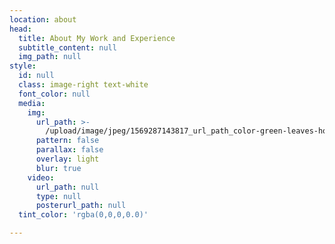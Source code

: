 ```yaml
---
location: about
head:
  title: About My Work and Experience
  subtitle_content: null
  img_path: null
style:
  id: null
  class: image-right text-white
  font_color: null
  media:
    img:
      url_path: >-
        /upload/image/jpeg/1569287143817_url_path_color-green-leaves-houseplant-2929949-crop.jpg
      pattern: false
      parallax: false
      overlay: light
      blur: true
    video:
      url_path: null
      type: null
      posterurl_path: null
  tint_color: 'rgba(0,0,0,0.0)'

---
```






